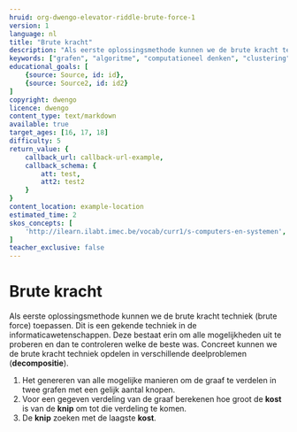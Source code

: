 ```yaml
---
hruid: org-dwengo-elevator-riddle-brute-force-1
version: 1
language: nl
title: "Brute kracht"
description: "Als eerste oplossingsmethode kunnen we de brute kracht techniek (brute force) toepassen."
keywords: ["grafen", "algoritme", "computationeel denken", "clustering", "datastructuur", "brute force"]
educational_goals: [
    {source: Source, id: id}, 
    {source: Source2, id: id2}
]
copyright: dwengo
licence: dwengo
content_type: text/markdown
available: true
target_ages: [16, 17, 18]
difficulty: 5
return_value: {
    callback_url: callback-url-example,
    callback_schema: {
        att: test,
        att2: test2
    }
}
content_location: example-location
estimated_time: 2
skos_concepts: [
    'http://ilearn.ilabt.imec.be/vocab/curr1/s-computers-en-systemen', 
]
teacher_exclusive: false
---
```


# Brute kracht

Als eerste oplossingsmethode kunnen we de brute kracht techniek (brute force) toepassen. Dit is een gekende techniek in de informaticawetenschappen. Deze bestaat erin om alle mogelijkheden uit te proberen en dan te controleren welke de beste was.
Concreet kunnen we de brute kracht techniek opdelen in verschillende deelproblemen (**decompositie**).
1. Het genereren van alle mogelijke manieren om de graaf te verdelen in twee grafen met een gelijk aantal knopen.
2. Voor een gegeven verdeling van de graaf berekenen hoe groot de **kost** is van de **knip** om tot die verdeling te komen.
3. De **knip** zoeken met de laagste **kost**.



